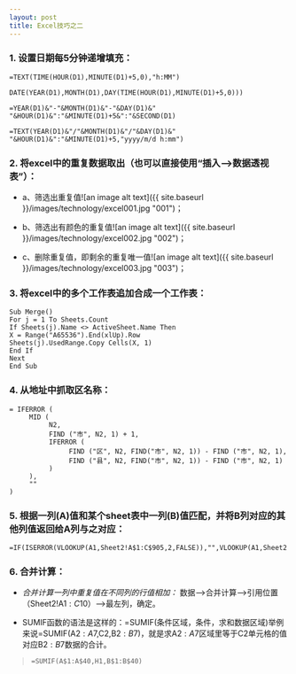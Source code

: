 ```yaml
---
layout: post
title: Excel技巧之二
---
```


### 1. 设置日期每5分钟递增填充：

```
=TEXT(TIME(HOUR(D1),MINUTE(D1)+5,0),"h:MM")

DATE(YEAR(D1),MONTH(D1),DAY(TIME(HOUR(D1),MINUTE(D1)+5,0)))

=YEAR(D1)&"-"&MONTH(D1)&"-"&DAY(D1)&" "&HOUR(D1)&":"&MINUTE(D1)+5&":"&SECOND(D1)

=TEXT(YEAR(D1)&"/"&MONTH(D1)&"/"&DAY(D1)&" "&HOUR(D1)&":"&MINUTE(D1)+5,"yyyy/m/d h:mm")
```

### 2. 将excel中的重复数据取出（也可以直接使用“插入-->数据透视表”）：

* a、筛选出重复值![an image alt text]({{ site.baseurl }}/images/technology/excel001.jpg "001")；

+ b、筛选出有颜色的重复值![an image alt text]({{ site.baseurl }}/images/technology/excel002.jpg "002")；

- c、删除重复值，即剩余的重复唯一值![an image alt text]({{ site.baseurl }}/images/technology/excel003.jpg "003")；

### 3. 将excel中的多个工作表追加合成一个工作表：

```
Sub Merge()
For j = 1 To Sheets.Count
If Sheets(j).Name <> ActiveSheet.Name Then
X = Range("A65536").End(xlUp).Row
Sheets(j).UsedRange.Copy Cells(X, 1)
End If
Next
End Sub
```

### 4. 从地址中抓取区名称：

```
= IFERROR (
     MID (
          N2,
          FIND ("市", N2, 1) + 1,
          IFERROR (
               FIND ("区", N2, FIND("市", N2, 1)) - FIND ("市", N2, 1),
               FIND ("县", N2, FIND("市", N2, 1)) - FIND ("市", N2, 1)
          )
     ),
     ""
)
```

### 5. 根据一列(A)值和某个sheet表中一列(B)值匹配，并将B列对应的其他列值返回给A列与之对应：

```
=IF(ISERROR(VLOOKUP(A1,Sheet2!A$1:C$905,2,FALSE)),"",VLOOKUP(A1,Sheet2!A$1:C$905,2,FALSE))
```

### 6. 合并计算：

- _合并计算一列中重复值在不同列的行值相加：_
数据-->合并计算-->引用位置（Sheet2!A$1:C$10）-->最左列，确定。

- SUMIF函数的语法是这样的：=SUMIF(条件区域，条件，求和数据区域)举例来说=SUMIF(A$2:A$7,C2,B$2:B$7)，就是求A$2:A$7区域里等于C2单元格的值对应B$2:B$7数据的合计。

>  `=SUMIF(A$1:A$40,H1,B$1:B$40)`


